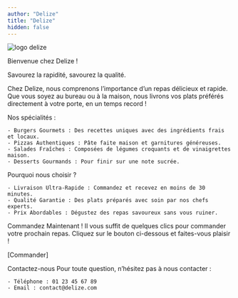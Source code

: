 ```yaml
---
author: "Delize"
title: "Delize"
hidden: false
---
```


![logo delize](/img/delize-logo.png)

Bienvenue chez Delize !

Savourez la rapidité, savourez la qualité.

Chez Delize, nous comprenons l’importance d’un repas délicieux et rapide. Que vous soyez au bureau ou à la maison, nous livrons vos plats préférés directement à votre porte, en un temps record !

Nos spécialités :

    - Burgers Gourmets : Des recettes uniques avec des ingrédients frais et locaux.
    - Pizzas Authentiques : Pâte faite maison et garnitures généreuses.
    - Salades Fraîches : Composées de légumes croquants et de vinaigrettes maison.
    - Desserts Gourmands : Pour finir sur une note sucrée.

Pourquoi nous choisir ?

    - Livraison Ultra-Rapide : Commandez et recevez en moins de 30 minutes.
    - Qualité Garantie : Des plats préparés avec soin par nos chefs experts.
    - Prix Abordables : Dégustez des repas savoureux sans vous ruiner.

Commandez Maintenant !
Il vous suffit de quelques clics pour commander votre prochain repas. Cliquez sur le bouton ci-dessous et faites-vous plaisir !

[Commander]

Contactez-nous
Pour toute question, n’hésitez pas à nous contacter :

    - Téléphone : 01 23 45 67 89
    - Email : contact@delize.com
